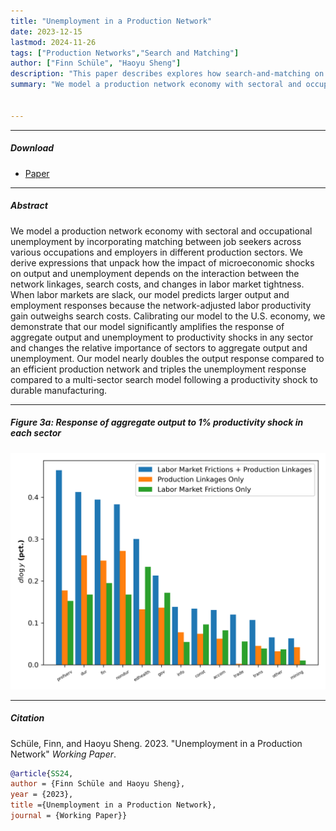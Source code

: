 ```yaml
---
title: "Unemployment in a Production Network" 
date: 2023-12-15
lastmod: 2024-11-26
tags: ["Production Networks","Search and Matching"]
author: ["Finn Schüle", "Haoyu Sheng"]
description: "This paper describes explores how search-and-matching on the labor market alters the propagation of shocks in a production network. Working paper, 2024." 
summary: "We model a production network economy with sectoral and occupational unemployment by incorporating matching between job seekers across various occupations and employers in different production sectors." 


---
```


---

##### Download

+ [Paper](schule_sheng_upn.pdf)

---

##### Abstract

We model a production network economy with sectoral and occupational unemployment by incorporating matching between job seekers across various occupations and employers in different production sectors. We derive expressions that unpack how the impact of microeconomic shocks on output and unemployment depends on the interaction between the network linkages, search costs, and changes in labor market tightness. When labor markets are slack, our model predicts larger output and employment responses because the network-adjusted labor productivity gain outweighs search costs. Calibrating our model to the U.S. economy, we demonstrate that our model significantly amplifies the response of aggregate output and unemployment to productivity shocks in any sector and changes the relative importance of sectors to aggregate output and unemployment. Our model nearly doubles the output response compared to an efficient production network and triples the unemployment response compared to a multi-sector search model following a productivity shock to durable manufacturing.

---

##### Figure 3a: Response of aggregate output to 1% productivity shock in each sector

![](AshockY.png)

---

##### Citation

Schüle, Finn, and Haoyu Sheng. 2023. "Unemployment in a Production Network" *Working Paper*.

```BibTeX
@article{SS24,
author = {Finn Schüle and Haoyu Sheng},
year = {2023},
title ={Unemployment in a Production Network},
journal = {Working Paper}}
```